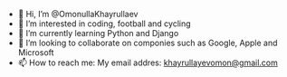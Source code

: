 - 👋 Hi, I’m @OmonullaKhayrullaev
- 👀 I’m interested in coding, football and cycling
- 🌱 I’m currently learning Python and Django
- 💞️ I’m looking to collaborate on componies such as Google, Apple and Microsoft
- 📫 How to reach me:
My email addres: khayrullayevomon@gmail.com
